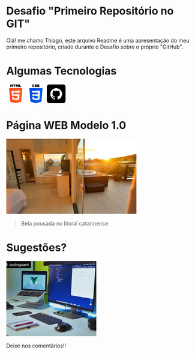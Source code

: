 # Desafio "Primeiro Repositório no GIT"

Olá! me chamo Thiago, este arquivo Readme é uma apresentação do meu primeiro repositório, criado durante o Desafio sobre o próprio "GitHub".

# Algumas Tecnologias

<img src="imgs/html-5.png" alt="Linguagem HTML" height="50px" />  <img src="imgs/css-3.png" alt="CSS" height="50px" />  <img src="imgs/github.png" alt="GitHub" height="50px" />

# Página WEB Modelo 1.0

<a href="Pagina-teste/Pousada-Litoral.html" target="_blank"><img src="Pagina-teste/Assets/238800711.jpg" alt="Link para a página web modelo 1.0" height="200px" /> </a>

> Bela pousada no litoral catarinense

# Sugestões?

<img src="Pagina-teste/Assets/Setup-Ideal-Para-Trabalho.jpg" height="200px" alt="Deixe sua sugestão nos comentários!" />

Deixe nos comentários!!